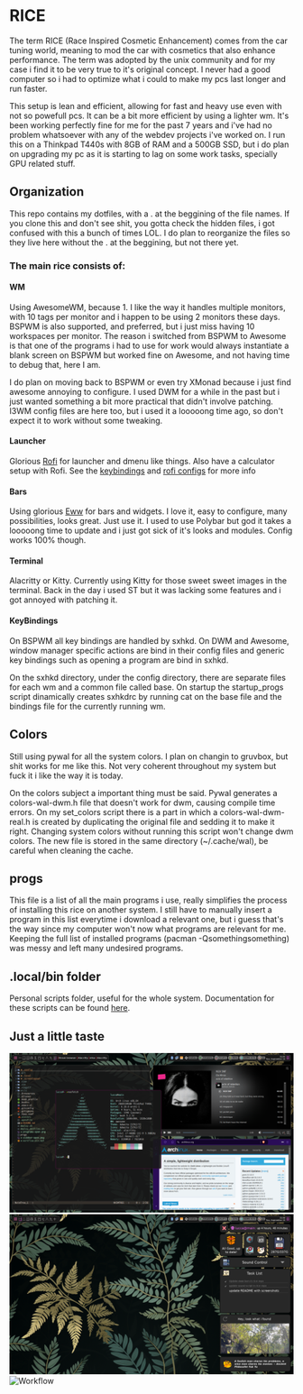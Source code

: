 # RICE

The term RICE (Race Inspired Cosmetic Enhancement) comes from the car tuning world, meaning to mod the car with cosmetics that also enhance performance.
The term was adopted by the unix community and for my case i find it to be very true to it's original concept. I never had a good computer so i had to optimize
what i could to make my pcs last longer and run faster.

This setup is lean and efficient, allowing for fast and heavy use even with not so powefull pcs. It can be a bit more efficient by using a lighter wm.
It's been working perfectly fine for me for the past 7 years and i've had no problem whatsoever with any of the webdev projects i've worked on.
I run this on a Thinkpad T440s with 8GB of RAM and a 500GB SSD, but i do plan on upgrading my pc as it is starting to lag on some work tasks, specially GPU related stuff.

## Organization
This repo contains my dotfiles, with a . at the beggining of the file names. If you clone this and don't see shit, you gotta check the hidden files, i got confused with
this a bunch of times LOL. I do plan to reorganize the files so they live here without the . at the beggining, but not there yet.

### The main rice consists of:
#### WM
Using AwesomeWM, because 1. I like the way it handles multiple monitors, with 10 tags per monitor and i happen to be using 2 monitors these days.
BSPWM is also supported, and preferred, but i just miss having 10 workspaces per monitor. The reason i switched from BSPWM to Awesome is that one
of the programs i had to use for work would always instantiate a blank screen on BSPWM but worked fine on Awesome, and not having time to debug that, here I am.

I do plan on moving back to BSPWM or even try XMonad because i just find awesome annoying to configure. I used DWM for a while in the past but i just wanted something a bit
more practical that didn't involve patching. I3WM config files are here too, but i used it a looooong time ago, so don't expect it to work without some tweaking.

#### Launcher
Glorious [Rofi](https://github.com/davatorium/rofi) for launcher and dmenu like things. Also have a calculator setup with Rofi. See the [keybindings](.config/sxhkd) and [rofi configs](.config/rofi) for more info

#### Bars
Using glorious [Eww](https://github.com/elkowar/eww) for bars and widgets. I love it, easy to configure, many possibilities, looks great. Just use it.
I used to use Polybar but god it takes a looooong time to update and i just got sick of it's looks and modules. Config works 100% though.

#### Terminal
Alacritty or Kitty. Currently using Kitty for those sweet sweet images in the terminal.
Back in the day i used ST but it was lacking some features and i got annoyed with patching it.

#### KeyBindings
On BSPWM all key bindings are handled by sxhkd. On DWM and Awesome, window manager specific actions are bind in their config files and generic key bindings such as opening a program are bind in sxhkd.

On the sxhkd directory, under the config directory, there are separate files for each wm and a common file called base. On startup the startup_progs script dinamically creates sxhkdrc by running cat on the base file and the bindings file for the currently running wm.

## Colors
Still using pywal for all the system colors. I plan on changin to gruvbox, but shit works for me like this. Not very coherent throughout my system but fuck it i like the way it is today.

On the colors subject a important thing must be said. Pywal generates a colors-wal-dwm.h file that doesn't work for dwm, causing compile time errors.
On my set_colors script there is a part in which a colors-wal-dwm-real.h is created by duplicating the original file and sedding it to make it right.
Changing system colors without running this script won't change dwm colors.
The new file is stored in the same directory (~/.cache/wal), be careful when cleaning the cache.

## progs
This file is a list of all the main programs i use, really simplifies the process of installing this rice on another system.
I still have to manually insert a program in this list everytime i download a relevant one, but i guess that's the way since my computer won't now what programs are relevant for me.
Keeping the full list of installed programs (pacman -Qsomethingsomething) was messy and left many undesired programs.

## .local/bin folder
Personal scripts folder, useful for the whole system.
Documentation for these scripts can be found [here](.local/bin/README.md).

## Just a little taste
![Open Programs](./programs-open.png)
![Sidebar](./sidebar-open.png)
![Workflow](./workflow.gif)
